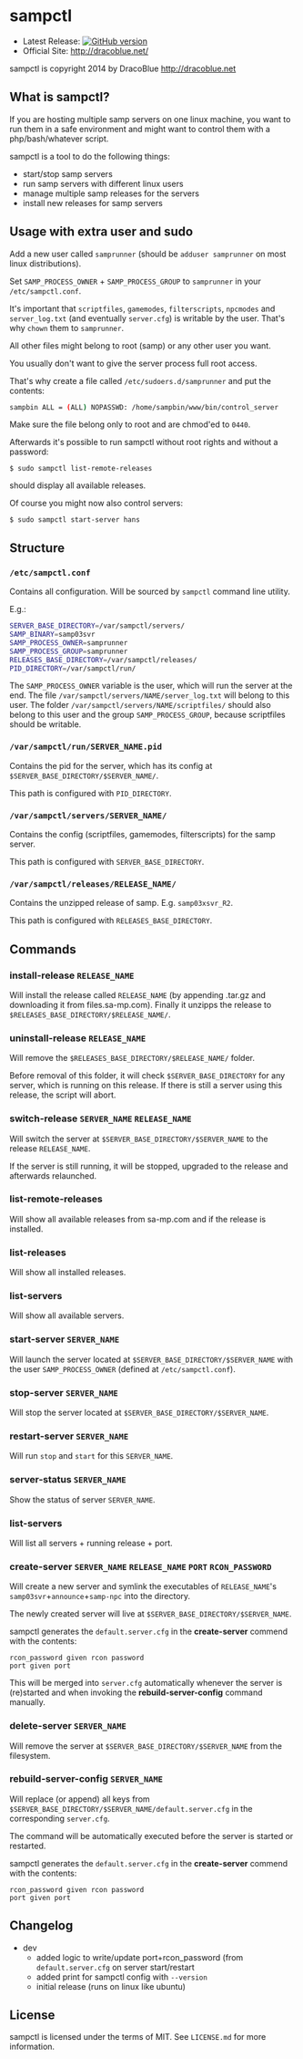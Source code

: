 # sampctl

* Latest Release: [![GitHub version](https://badge.fury.io/gh/DracoBlue%2Fsampctl.png)](https://github.com/DracoBlue/sampctl/releases)
* Official Site: http://dracoblue.net/

sampctl is copyright 2014 by DracoBlue http://dracoblue.net

## What is sampctl?

If you are hosting multiple samp servers on one linux machine, you want to run them in a safe environment and might want to control them with a php/bash/whatever script.

sampctl is a tool to do the following things:

* start/stop samp servers
* run samp servers with different linux users
* manage multiple samp releases for the servers
* install new releases for samp servers

## Usage with extra user and sudo

Add a new user called `samprunner` (should be `adduser samprunner` on most linux distributions).

Set `SAMP_PROCESS_OWNER` + `SAMP_PROCESS_GROUP` to `samprunner` in your `/etc/sampctl.conf`.

It's important that `scriptfiles`, `gamemodes`, `filterscripts`, `npcmodes` and `server_log.txt` (and eventually `server.cfg`) is writable by the user. That's why `chown` them to `samprunner`. 

All other files might belong to root (samp) or any other user you want.

You usually don't want to give the server process full root access.

That's why create a file called `/etc/sudoers.d/samprunner` and
put the contents:

``` bash
sampbin ALL = (ALL) NOPASSWD: /home/sampbin/www/bin/control_server
```

Make sure the file belong only to root and are chmod'ed to `0440`.

Afterwards it's possible to run sampctl without root rights and without a password:

``` console
$ sudo sampctl list-remote-releases
```

should display all available releases.

Of course you might now also control servers:

``` console
$ sudo sampctl start-server hans
```

## Structure

### `/etc/sampctl.conf`

Contains all configuration. Will be sourced by `sampctl` command line utility.

E.g.:

``` bash
SERVER_BASE_DIRECTORY=/var/sampctl/servers/
SAMP_BINARY=samp03svr
SAMP_PROCESS_OWNER=samprunner
SAMP_PROCESS_GROUP=samprunner
RELEASES_BASE_DIRECTORY=/var/sampctl/releases/
PID_DIRECTORY=/var/sampctl/run/
```
The `SAMP_PROCESS_OWNER` variable is the user, which will run the server at the end. The file `/var/sampctl/servers/NAME/server_log.txt` will belong to this user. The folder `/var/sampctl/servers/NAME/scriptfiles/` should also belong to this user and the group `SAMP_PROCESS_GROUP`, because scriptfiles should be writable.

### `/var/sampctl/run/SERVER_NAME.pid`

Contains the pid for the server, which has its config at `$SERVER_BASE_DIRECTORY/$SERVER_NAME/`.

This path is configured with `PID_DIRECTORY`.

### `/var/sampctl/servers/SERVER_NAME/`

Contains the config (scriptfiles, gamemodes, filterscripts) for the samp server.

This path is configured with `SERVER_BASE_DIRECTORY`.

### `/var/sampctl/releases/RELEASE_NAME/`

Contains the unzipped release of samp. E.g. `samp03xsvr_R2`.

This path is configured with `RELEASES_BASE_DIRECTORY`.

## Commands

### install-release `RELEASE_NAME`

Will install the release called `RELEASE_NAME` (by appending .tar.gz and downloading it from files.sa-mp.com). Finally it unzipps the release to `$RELEASES_BASE_DIRECTORY/$RELEASE_NAME/`.

### uninstall-release `RELEASE_NAME`

Will remove the `$RELEASES_BASE_DIRECTORY/$RELEASE_NAME/` folder.

Before removal of this folder, it will check `$SERVER_BASE_DIRECTORY` for any server, which is running on this release. If there is still a server using this release, the script will abort.

### switch-release `SERVER_NAME` `RELEASE_NAME`

Will switch the server at `$SERVER_BASE_DIRECTORY/$SERVER_NAME` to the release `RELEASE_NAME`.

If the server is still running, it
will be stopped, upgraded to the release and afterwards relaunched.

### list-remote-releases

Will show all available releases from sa-mp.com and if the release is installed.

### list-releases

Will show all installed releases.

### list-servers

Will show all available servers.

### start-server `SERVER_NAME`

Will launch the server located at `$SERVER_BASE_DIRECTORY/$SERVER_NAME` with the user `SAMP_PROCESS_OWNER` (defined at `/etc/sampctl.conf`).

### stop-server `SERVER_NAME`

Will stop the server located at `$SERVER_BASE_DIRECTORY/$SERVER_NAME`.

### restart-server `SERVER_NAME`

Will run `stop` and `start` for this `SERVER_NAME`.

### server-status `SERVER_NAME`

Show the status of server `SERVER_NAME`.

### list-servers

Will list all servers + running release + port.

### create-server `SERVER_NAME` `RELEASE_NAME` `PORT` `RCON_PASSWORD`

Will create a new server and symlink the executables of `RELEASE_NAME`'s `samp03svr`+`announce`+`samp-npc` into the directory.

The newly created server will live at `$SERVER_BASE_DIRECTORY/$SERVER_NAME`.

sampctl generates the `default.server.cfg` in the **create-server** commend with the contents:

    rcon_password given rcon password
    port given port

This will be merged into `server.cfg` automatically whenever the server is (re)started and when invoking the **rebuild-server-config** command manually.

### delete-server `SERVER_NAME`

Will remove the server at `$SERVER_BASE_DIRECTORY/$SERVER_NAME` from the filesystem.

### rebuild-server-config `SERVER_NAME`

Will replace (or append) all keys from `$SERVER_BASE_DIRECTORY/$SERVER_NAME/default.server.cfg` in the corresponding `server.cfg`.

The command will be automatically executed before the server is started or restarted.

sampctl generates the `default.server.cfg` in the **create-server** commend with the contents:

    rcon_password given rcon password
    port given port

## Changelog

* dev
  - added logic to write/update port+rcon_password (from `default.server.cfg` on server start/restart
  - added print for sampctl config with `--version`
  - initial release (runs on linux like ubuntu)

## License

sampctl is licensed under the terms of MIT. See `LICENSE.md` for more information.


